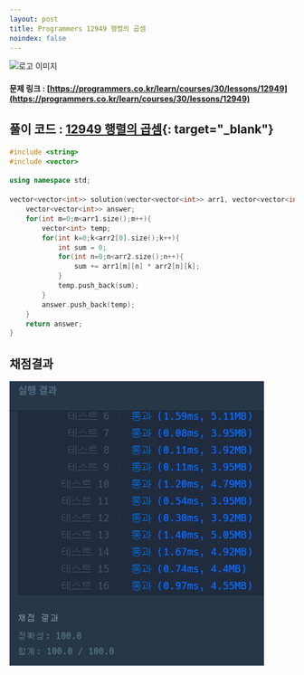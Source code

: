 ```yaml
---
layout: post
title: Programmers 12949 행렬의 곱셈
noindex: false
---
```

![로고 이미지](https://s3.ap-northeast-2.amazonaws.com/grepp-cloudfront/programmers_imgs/design/logo.jpg)

#### 문제 링크 : [https://programmers.co.kr/learn/courses/30/lessons/12949](https://programmers.co.kr/learn/courses/30/lessons/12949)



## 풀이 코드 : [12949 행렬의 곱셈](https://github.com/sun-pyo/algorithm/blob/main/programmers/12949.cpp){: target="_blank"}

```c++
#include <string>
#include <vector>

using namespace std;

vector<vector<int>> solution(vector<vector<int>> arr1, vector<vector<int>> arr2) {
    vector<vector<int>> answer;
    for(int m=0;m<arr1.size();m++){
        vector<int> temp;
        for(int k=0;k<arr2[0].size();k++){
            int sum = 0;
            for(int n=0;n<arr2.size();n++){
                sum += arr1[m][n] * arr2[n][k];
            }
            temp.push_back(sum);
        }
        answer.push_back(temp);
    }
    return answer;
}
```


## 채점결과

![42586](\algorithm\img\programmers_12949.PNG)
